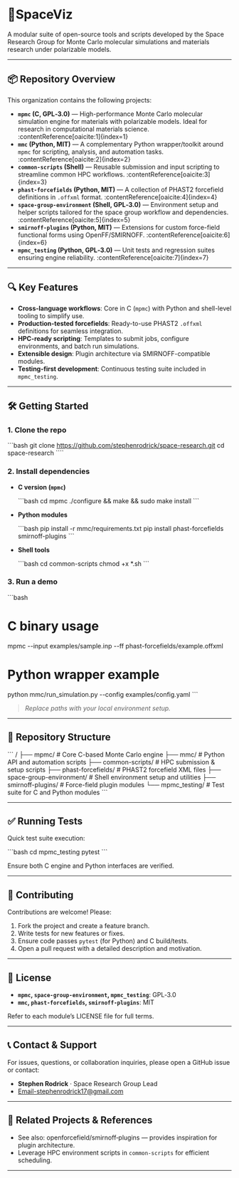 # 🚀SpaceViz

A modular suite of open-source tools and scripts developed by the Space Research Group for Monte Carlo molecular simulations and materials research under polarizable models.

---

## 📦 Repository Overview

This organization contains the following projects:

- **`mpmc` (C, GPL‑3.0)** — High-performance Monte Carlo molecular simulation engine for materials with polarizable models. Ideal for research in computational materials science. :contentReference[oaicite:1]{index=1}  
- **`mmc` (Python, MIT)** — A complementary Python wrapper/toolkit around `mpmc` for scripting, analysis, and automation tasks. :contentReference[oaicite:2]{index=2}  
- **`common-scripts` (Shell)** — Reusable submission and input scripting to streamline common HPC workflows. :contentReference[oaicite:3]{index=3}  
- **`phast-forcefields` (Python, MIT)** — A collection of PHAST2 forcefield definitions in `.offxml` format. :contentReference[oaicite:4]{index=4}  
- **`space-group-environment` (Shell, GPL‑3.0)** — Environment setup and helper scripts tailored for the space group workflow and dependencies. :contentReference[oaicite:5]{index=5}  
- **`smirnoff-plugins` (Python, MIT)** — Extensions for custom force-field functional forms using OpenFF/SMIRNOFF. :contentReference[oaicite:6]{index=6}  
- **`mpmc_testing` (Python, GPL‑3.0)** — Unit tests and regression suites ensuring engine reliability. :contentReference[oaicite:7]{index=7}  

---

## 🔍 Key Features

- **Cross-language workflows**: Core in C (`mpmc`) with Python and shell-level tooling to simplify use.
- **Production-tested forcefields**: Ready-to-use PHAST2 `.offxml` definitions for seamless integration.
- **HPC-ready scripting**: Templates to submit jobs, configure environments, and batch run simulations.
- **Extensible design**: Plugin architecture via SMIRNOFF-compatible modules.
- **Testing-first development**: Continuous testing suite included in `mpmc_testing`.

---

## 🛠 Getting Started

### 1. Clone the repo

\`\`\`bash
git clone https://github.com/stephenrodrick/space-research.git
cd space-research
\`\`\``


### 2. Install dependencies

* **C version (`mpmc`)**

  \`\`\`bash
  cd mpmc
  ./configure && make && sudo make install
  \`\`\`

* **Python modules**

  \`\`\`bash
  pip install -r mmc/requirements.txt
  pip install phast-forcefields smirnoff-plugins
  \`\`\`

* **Shell tools**

  \`\`\`bash
  cd common-scripts
  chmod +x *.sh
  \`\`\`

### 3. Run a demo

\`\`\`bash
# C binary usage
mpmc --input examples/sample.inp --ff phast-forcefields/example.offxml

# Python wrapper example
python mmc/run_simulation.py --config examples/config.yaml
\`\`\`

> *Replace paths with your local environment setup.*

---

## 📁 Repository Structure

\`\`\`
/
├── mpmc/                     # Core C-based Monte Carlo engine
├── mmc/                      # Python API and automation scripts
├── common-scripts/           # HPC submission & setup scripts
├── phast-forcefields/        # PHAST2 forcefield XML files
├── space-group-environment/  # Shell environment setup and utilities
├── smirnoff-plugins/         # Force-field plugin modules
└── mpmc_testing/             # Test suite for C and Python modules
\`\`\`

---

## ✅ Running Tests

Quick test suite execution:

\`\`\`bash
cd mpmc_testing
pytest
\`\`\`

Ensure both C engine and Python interfaces are verified.

---

## 🤝 Contributing

Contributions are welcome! Please:

1. Fork the project and create a feature branch.
2. Write tests for new features or fixes.
3. Ensure code passes `pytest` (for Python) and C build/tests.
4. Open a pull request with a detailed description and motivation.

---

## 📄 License

* **`mpmc`, `space-group-environment`, `mpmc_testing`**: GPL‑3.0
* **`mmc`, `phast-forcefields`, `smirnoff-plugins`**: MIT

Refer to each module’s LICENSE file for full terms.

---

## 📞 Contact & Support

For issues, questions, or collaboration inquiries, please open a GitHub issue or contact:

* **Stephen Rodrick** · Space Research Group Lead
* Email-stephenrodrick17@gmail.com

---

## 🔗 Related Projects & References

* See also: openforcefield/smirnoff‑plugins — provides inspiration for plugin architecture.
* Leverage HPC environment scripts in `common-scripts` for efficient scheduling.

---
